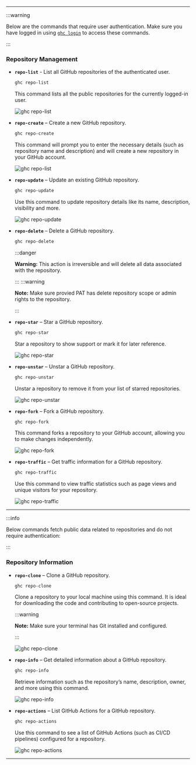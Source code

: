
---

:::warning

Below are the commands that require user authentication. Make sure you have logged in using [`ghc login`](http://localhost:3001/cli-gh/docs/commands/Authentication/) to access these commands.

:::

### Repository Management

- **`repo-list`** - List all GitHub repositories of the authenticated user.
  
  ```bash
  ghc repo-list 
  ```

  This command lists all the public repositories for the currently logged-in user.

  ![ghc repo-list](/gifs/repo-list.gif)


- **`repo-create`** – Create a new GitHub repository.
  
  ```bash
  ghc repo-create
  ```

  This command will prompt you to enter the necessary details (such as repository name and description) and will create a new repository in your GitHub account.

  ![ghc repo-list](/gifs/repo-create.gif)


- **`repo-update`** – Update an existing GitHub repository.
  
  ```bash
  ghc repo-update
  ```

  Use this command to update repository details like its name, description, visibility and more.

  ![ghc repo-update](/gifs/repo-update.gif)


- **`repo-delete`** – Delete a GitHub repository.
  
  ```bash
  ghc repo-delete
  ```

  :::danger

    **Warning:** This action is irreversible and will delete all data associated with the repository.

  :::
  :::warning

    **Note:** Make sure provied PAT has delete repository scope or admin rights to the repository.

  :::

- **`repo-star`** – Star a GitHub repository.
  
  ```bash
  ghc repo-star 
  ```

  Star a repository to show support or mark it for later reference.

  ![ghc repo-star](/gifs/repo-star.gif)


- **`repo-unstar`** – Unstar a GitHub repository.
  
  ```bash
  ghc repo-unstar 
  ```

  Unstar a repository to remove it from your list of starred repositories.

  ![ghc repo-unstar](/gifs/repo-unstar.gif)

- **`repo-fork`** – Fork a GitHub repository.
  
  ```bash
  ghc repo-fork 
  ```

  This command forks a repository to your GitHub account, allowing you to make changes independently.

  ![ghc repo-fork](/gifs/repo-fork.gif)


- **`repo-traffic`** – Get traffic information for a GitHub repository.
  
  ```bash
  ghc repo-traffic 
  ```

  Use this command to view traffic statistics such as page views and unique visitors for your repository.
  
  ![ghc repo-traffic](/gifs/repo-traffic.gif)


---

:::info

Below commands fetch public data related to repositories and do not require authentication:

:::

### Repository Information

- **`repo-clone`** – Clone a GitHub repository.
  
  ```bash
  ghc repo-clone 
  ```

  Clone a repository to your local machine using this command. It is ideal for downloading the code and contributing to open-source projects.

  :::warning

    **Note:** Make sure your terminal has Git installed and configured.

  :::

  ![ghc repo-clone](/gifs/repo-clone.gif)


- **`repo-info`** – Get detailed information about a GitHub repository.
  
  ```bash
  ghc repo-info 
  ```

  Retrieve information such as the repository’s name, description, owner, and more using this command.

  ![ghc repo-info](/gifs/repo-info.gif)


- **`repo-actions`** – List GitHub Actions for a GitHub repository.
  
  ```bash
  ghc repo-actions 
  ```

  Use this command to see a list of GitHub Actions (such as CI/CD pipelines) configured for a repository.

  ![ghc repo-actions](/gifs/repo-actions.gif)

---
